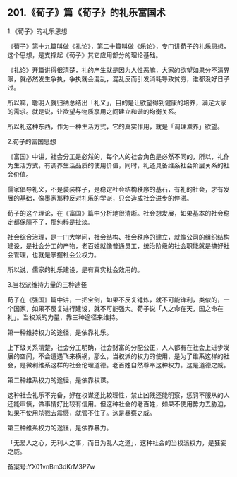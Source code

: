 ## 201.《荀子》篇《荀子》的礼乐富国术
1.《荀子》的礼乐思想


《荀子》第十九篇叫做《礼论》，第二十篇叫做《乐论》，专门讲荀子的礼乐思想，这个思想，是支撑起《荀子》其它应用部分的理论基础。


《礼论》开篇讲得很清楚，礼的产生就是因为人性恶嘛，大家的欲望如果分不清界限，就必然发生争执，争执就会混乱，混乱反而引发消耗导致贫穷，谁都没好日子过。


所以嘛，聪明人就归纳总结出「礼义」，目的是让欲望得到健康的培养，满足大家的需求。就是说，让欲望与物质享用之间建立和谐的均衡关系。


所以礼这种东西，作为一种生活方式，它的真实作用，就是「调理滋养」欲望。


2.荀子的富国思想


《富国》中讲，社会分工是必然的，每个人的社会角色是必然不同的，所以，礼作为生活方式，有调养生活品质的使用价值，同时，礼还具备维系社会阶层关系的社会价值。


儒家倡导礼义，不是装装样子，是稳定社会结构秩序的基石，有礼的社会，才有发展的基础，像墨家那种反对礼乐的学派，只会造成社会进步的停滞。


荀子的这个理论，在《富国》篇中分析地很清晰。社会想发展，如果基本的社会稳定都保障不了，那纯粹是扯淡。


社会综合治理，是一门大学问，社会结构、社会秩序的建立，就像公司的组织结构建设，是社会分工的产物，老百姓就像普通员工，统治阶级的社会职能就是搞好社会管理，也就是掌握社会公权力。


所以说，儒家的礼乐建设，是有真实社会效用的。


3.当权派维持力量的三种途径


荀子在《强国》篇中讲，一把宝剑，如果不反复锤炼，就不可能锋利，类似的，一个国家，如果不反复进行建设，就不可能强大。荀子说「人之命在天，国之命在礼」。当权派的力量，靠三种途径来维持。


第一种维持权力的途径，是依靠礼乐。


上下级关系清楚，社会分工明确，社会财富的分配公正，人人都有在社会上进步发展的空间，不会遭遇飞来横祸，那么，当权派的权力的使用，是为了维系这样的社会，是微利维系这样的社会伦理道德。老百姓自然尊奉这种权力。这是道德之威。


第二种维系权力的途径，是依靠权谋。


这种社会礼乐不完备，好在权谋还比较理性，禁止凶残还能明察，惩罚不服从的人还能审慎，做事情好比较有信用。但这种社会的老百姓，如果不使用势力去胁迫，如果不使用杀戮去震慑，就管不住了。这是暴察之威。


第三种维系权力的途径，是依靠暴力。


「无爱人之心，无利人之事，而日为乱人之道」，这种社会的当权派权力，是狂妄之威。


备案号:YX01vnBm3dKrM3P7w

